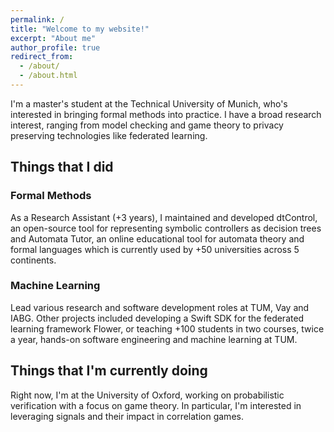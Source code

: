 ```yaml
---
permalink: /
title: "Welcome to my website!"
excerpt: "About me"
author_profile: true
redirect_from: 
  - /about/
  - /about.html
---
```


I'm a master's student at the Technical University of Munich, who's interested in bringing formal methods into practice. I have a broad research interest, ranging from model checking and game theory to privacy preserving technologies like federated learning.

## Things that I did

### Formal Methods
As a Research Assistant (+3 years), I maintained and developed dtControl, an open-source tool for representing symbolic controllers as decision trees and Automata Tutor, an online educational tool for automata theory and formal languages which is currently used by +50 universities across 5 continents.

### Machine Learning
Lead various research and software development roles at TUM, Vay and IABG.
Other projects included developing a Swift SDK for the federated learning framework Flower, or teaching +100 students in two courses, twice a year, hands-on software engineering and machine learning at TUM.

## Things that I'm currently doing
Right now, I'm at the University of Oxford, working on probabilistic verification with a focus on game theory. In particular, I'm interested in leveraging signals and their impact in correlation games.

